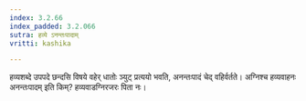 ```yaml
---
index: 3.2.66
index_padded: 3.2.066
sutra: हव्ये ऽनन्तःपादाम्
vritti: kashika

---
```

हव्यशब्दे उपपदे छन्दसि विषये वहेर् धातोः ञ्युट् प्रत्ययो भवति, अनन्तःपादं चेद् वहिर्वर्तते। अग्निश्च हव्यवाहनः अनन्तःपादम् इति किम्? हव्यवाडग्निरजरः पिता नः।